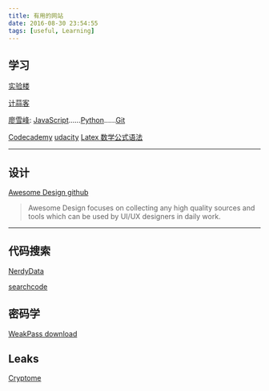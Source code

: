 ```yaml
---
title: 有用的网站
date: 2016-08-30 23:54:55
tags: [useful, Learning]
---
```


## 学习
[实验楼](https://www.shiyanlou.com)

[计蒜客](https://www.jisuanke.com)

[廖雪峰](http://www.liaoxuefeng.com):
[JavaScript](http://www.liaoxuefeng.com/wiki/001434446689867b27157e896e74d51a89c25cc8b43bdb3000)......[Python](http://www.liaoxuefeng.com/wiki/0014316089557264a6b348958f449949df42a6d3a2e542c000)......[Git](http://www.liaoxuefeng.com/wiki/0013739516305929606dd18361248578c67b8067c8c017b000)

[Codecademy](https://www.codecademy.com)
[udacity](https://cn.udacity.com/referral-invitation/?referral_recipient_amount_off=300&referral_recipient_coupon_code=DCCFD233)
[Latex 数学公式语法](https://zh.wikipedia.org/wiki/Help:%E6%95%B0%E5%AD%A6%E5%85%AC%E5%BC%8F)

---

## 设计
[Awesome Design github](https://github.com/gztchan/awesome-design)

> Awesome Design focuses on collecting any high quality sources and tools which can be used by UI/UX designers in daily work.

---

## 代码搜索
[NerdyData](https://nerdydata.com/search)

[searchcode](https://searchcode.com/)





## 密码学
[WeakPass download](http://weakpass.com/)


## Leaks
[Cryptome](https://cryptome.org/)
